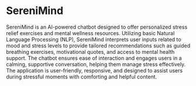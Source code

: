 # SereniMind
SereniMind is an AI-powered chatbot designed to offer personalized stress relief exercises and mental wellness resources. Utilizing basic Natural Language Processing (NLP), SereniMind interprets user inputs related to mood and stress levels to provide tailored recommendations such as guided breathing exercises, motivational quotes, and access to mental health support. The chatbot ensures ease of interaction and engages users in a calming, supportive conversation, helping them manage stress effectively. The application is user-friendly, responsive, and designed to assist users during stressful moments with comforting and helpful content.
